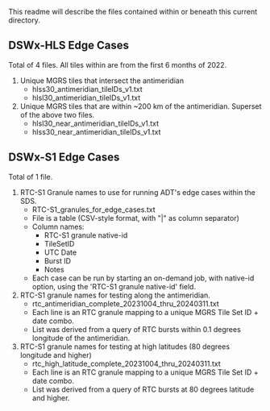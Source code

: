This readme will describe the files contained within or beneath this current directory.

## DSWx-HLS Edge Cases
Total of 4 files.  All tiles within are from the first 6 months of 2022.
1. Unique MGRS tiles that intersect the antimeridian
   - hlss30_antimeridian_tileIDs_v1.txt
   - hlsl30_antimeridian_tileIDs_v1.txt
2. Unique MGRS tiles that are within ~200 km of the antimeridian.  Superset of the above two files.
   - hlsl30_near_antimeridian_tileIDs_v1.txt
   - hlss30_near_antimeridian_tileIDs_v1.txt


## DSWx-S1 Edge Cases
Total of 1 file.
1. RTC-S1 Granule names to use for running ADT's edge cases within the SDS.
   - RTC-S1_granules_for_edge_cases.txt
   - File is a table (CSV-style format, with "|" as column separator)
   - Column names:
     - RTC-S1 granule native-id
     - TileSetID
     - UTC Date
     - Burst ID
     - Notes
   - Each case can be run by starting an on-demand job, with native-id option, using the 'RTC-S1 granule native-id' field.
2. RTC-S1 granule names for testing along the antimeridian.
   - rtc_antimeridian_complete_20231004_thru_20240311.txt
   - Each line is an RTC granule mapping to a unique MGRS Tile Set ID + date combo.
   - List was derived from a query of RTC bursts within 0.1 degrees longitude of the antimeridian.
3. RTC-S1 granule names for testing at high latitudes (80 degrees longitude and higher)
   - rtc_high_latitude_complete_20231004_thru_20240311.txt
   - Each line is an RTC granule mapping to a unique MGRS Tile Set ID + date combo.
   - List was derived from a query of RTC bursts at 80 degrees latitude and higher.
